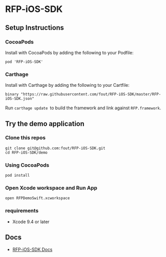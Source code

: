 # RFP-iOS-SDK

## Setup Instructions

### CocoaPods

Install with CocoaPods by adding the following to your Podfile:


```
pod 'RFP-iOS-SDK'
```

### Carthage

Install with Carthage by adding the following to your Cartfile:


```
binary "https://raw.githubusercontent.com/fout/RFP-iOS-SDK/master/RFP-iOS-SDK.json" 
```

Run `carthage update `to build the framework and link against `RFP.framework`.


## Try the demo application

### Clone this repos

```
git clone git@github.com:fout/RFP-iOS-SDK.git
cd RFP-iOS-SDK/demo
```

### Using CocoaPods

```
pod install
```

### Open Xcode workspace and Run App

```
open RFPDemoSwift.xcworkspace
```

### requirements
* Xcode 9.4 or later

## Docs
- [RFP-iOS-SDK Docs](https://fout.github.io/RFP-iOS-SDK/)

